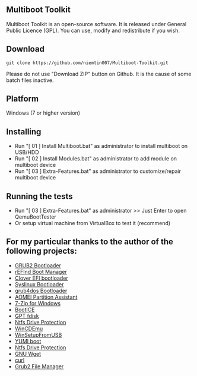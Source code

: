 

## Multiboot Toolkit

   Multiboot Toolkit is an open-source software. It is released under General 
   Public Licence (GPL). You can use, modify and redistribute if you wish. 



## Download
   
   `git clone https://github.com/niemtin007/Multiboot-Toolkit.git`
   
   Please do not use "Download ZIP" button on Github. It is the cause of some batch files inactive.
   


## Platform

   Windows (7 or higher version)



## Installing

 * Run "[ 01 ] Install Multiboot.bat" as administrator to install multiboot on USB/HDD
 * Run "[ 02 ] Install Modules.bat" as administrator to add module on multiboot device
 * Run "[ 03 ] Extra-Features.bat" as administrator to customize/repair multiboot device



## Running the tests

 * Run "[ 03 ] Extra-Features.bat" as administrator >> Just Enter to open QemuBootTester
 * Or setup virtual machine from VirtualBox to test it (recommend)




## For my particular thanks to the author of the following projects:

 * [GRUB2 Bootloader](https://www.gnu.org/software/grub)
 * [rEFInd Boot Manager](http://www.rodsbooks.com/refind)
 * [Clover EFI bootloader](https://clover-wiki.zetam.org)
 * [Syslinux Bootloader](http://www.syslinux.org)
 * [grub4dos Bootloader](http://grub4dos.chenall.net)
 * [AOMEI Partition Assistant](http://www.disk-partition.com)
 * [7-Zip for Windows](http://www.7-zip.org)
 * [BootICE](http://www.ipauly.com)
 * [GPT fdisk ](http://www.rodsbooks.com/gdisk)
 * [Ntfs Drive Protection](http://www.sordum.org)
 * [WinCDEmu](http://wincdemu.sysprogs.org)
 * [WinSetupFromUSB](http://www.winsetupfromusb.com)
 * [YUMI boot](https://www.pendrivelinux.com)
 * [Ntfs Drive Protection](https://www.sordum.org)
 * [GNU Wget](https://www.gnu.org/software/wget)
 * [curl](https://curl.haxx.se/windows)
 * [Grub2 File Manager](https://a1ive.github.io/grub2-filemanager)
 